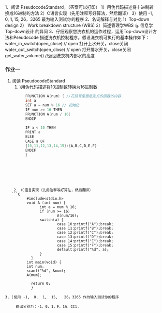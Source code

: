 1、阅读 PseudocodeStandard。（答案可以打印） 1）用伪代码描述将十进制转换成16进制的方法 2）C语言实现（先用注释写好算法，然后翻译） 3）使用 -1,  0,  1,  15,   26，3265 最为输入测试你的程序
2、名词解释与对比 1）Top-down design 2） Work breakdown structure (WBS) 3）简述管理学WBS 与 信息学Top-down设计 的异同
3、仔细观察您洗衣机的运作过程，运用Top-down设计方法和Pseudocode 描述洗衣机控制程序。假设洗衣机可执行的基本操作如下： water_in_switch(open_close)  // open 打开上水开关，close关闭 water_out_switch(open_close)  // open 打开排水开关，close关闭 get_water_volume()  //返回洗衣机内部水的高度

### 作业一
1. 阅读 PseudocodeStandard
    1. )用伪代码描述将10进制数转换为16进制数 
    ```C
          FRUNCTION A(num) { //花括号里面是定义的函数的内容
          int a 
          SET a = num % 16 // 初始化
          IF num >= 16 THEN
          FRUNCTION A(num / 16)
          ENDIF
          
          IF a < 10 THEN
          PRINT a
          ELSE
          CASE a OF
          {10,11,12,13,14,15}:{A,B,C,D,E,F}
          ENDIF
          }
```




            

    2. )C语言实现（先用注释写好算法，然后翻译）
   ```C
          #include<stdio.h>
          void A (int num) {
                int a = num % 16;
                if (num >= 16)
                        A(num/16);
                switch(a) {
                        case 10:printf("A");break;
                        case 11:printf("B");break;
                        case 12:printf("C");break;
                        case 13:printf("D");break;
                        case 14:printf("E");break;
                        case 15:printf("F");break;
                        default:printf("%d", a);
                } 
            } 
          int main(void) {
          int num;
          scanf("%d", &num);
          A(num);

            return 0;
            }
```
   
    3. )使用 -1,  0,  1,  15,   26，3265 作为输入测试你的程序

         输出分别为：-1，0，1，F，1A，CC1.
    